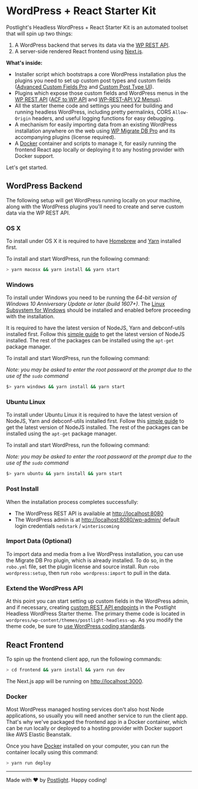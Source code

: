# WordPress + React Starter Kit

Postlight's Headless WordPress + React Starter Kit is an automated toolset that will spin up two things:

1. A WordPress backend that serves its data via the [WP REST API](https://developer.wordpress.org/rest-api/).
2. A server-side rendered React frontend using [Next.js](https://github.com/zeit/next.js/).

**What's inside:**

* Installer script which bootstraps a core WordPress installation plus the plugins you need to set up custom post types and custom fields ([Advanced Custom Fields Pro](https://www.advancedcustomfields.com/) and [Custom Post Type UI](https://wordpress.org/plugins/custom-post-type-ui/)).
* Plugins which expose those custom fields and WordPress menus in the [WP REST API](https://developer.wordpress.org/rest-api/) ([ACF to WP API](https://wordpress.org/plugins/acf-to-wp-api/) and [WP-REST-API V2 Menus](https://wordpress.org/plugins/wp-rest-api-v2-menus/)).
* All the starter theme code and settings you need for building and running headless WordPress, including pretty permalinks, CORS `Allow-Origin` headers, and useful logging functions for easy debugging.
* A mechanism for easily importing data from an existing WordPress installation anywhere on the web using [WP Migrate DB Pro](https://deliciousbrains.com/wp-migrate-db-pro/) and its accompanying plugins (license required).
* A [Docker](https://www.docker.com/) container and scripts to manage it, for easily running the frontend React app locally or deploying it to any hosting provider with Docker support.

Let's get started.

## WordPress Backend

The following setup will get WordPress running locally on your machine, along with the WordPress plugins you'll need to create and serve custom data via the WP REST API.

### OS X

To install under OS X it is required to have [Homebrew](https://brew.sh/) and [Yarn](https://yarnpkg.com/en/) installed first.

To install and start WordPress, run the following command:

```zsh
> yarn macosx && yarn install && yarn start
```

### Windows

To install under Windows you need to be running the _64-bit version of Windows 10 Anniversary Update or later (build 1607+)_. The [Linux Subsystem for Windows](https://msdn.microsoft.com/en-us/commandline/wsl/install_guide) should be installed and enabled before proceeding with the installation.

It is required to have the latest version of NodeJS, Yarn and debconf-utils installed first. Follow this [simple guide](https://nodejs.org/en/download/package-manager/#debian-and-ubuntu-based-linux-distributions) to get the latest version of NodeJS installed. The rest of the packages can be installed using the `apt-get` package manager.

To install and start WordPress, run the following command:

_Note: you may be asked to enter the root password at the prompt due to the use of the `sudo` command_

```bash
$> yarn windows && yarn install && yarn start
```

### Ubuntu Linux

To install under Ubuntu Linux it is required to have the latest version of NodeJS, Yarn and debconf-utils installed first. Follow this [simple guide](https://nodejs.org/en/download/package-manager/#debian-and-ubuntu-based-linux-distributions) to get the latest version of NodeJS installed. The rest of the packages can be installed using the `apt-get` package manager.

To install and start WordPress, run the following command:

_Note: you may be asked to enter the root password at the prompt due to the use of the `sudo` command_

```bash
$> yarn ubuntu && yarn install && yarn start
```

### Post Install

When the installation process completes successfully:

* The WordPress REST API is available at [http://localhost:8080](http://localhost:8080)
* The WordPress admin is at [http://localhost:8080/wp-admin/](http://localhost:8080/wp-admin/) default login credentials `nedstark` / `winteriscoming`

### Import Data (Optional)

To import data and media from a live WordPress installation, you can use the Migrate DB Pro plugin, which is already installed. To do so, in the `robo.yml` file, set the plugin license and source install. Run `robo wordpress:setup`, then run `robo wordpress:import` to pull in the data.

### Extend the WordPress API

At this point you can start setting up custom fields in the WordPress admin, and if necessary, creating [custom REST API endpoints](https://developer.wordpress.org/rest-api/extending-the-rest-api/adding-custom-endpoints/) in the Postlight Headless WordPress Starter theme. The primary theme code is located in `wordpress/wp-content/themes/postlight-headless-wp`. As you modify the theme code, be sure to [use WordPress coding standards](https://github.com/postlight/headless-wp-starter/blob/master/wordpress/wp-content/themes/postlight-headless-wp/README.md).

## React Frontend

To spin up the frontend client app, run the following commands:

```zsh
> cd frontend && yarn install && yarn run dev
```

The Next.js app will be running on [http://localhost:3000](http://localhost:3000).

### Docker

Most WordPress managed hosting services don't also host Node applications, so usually you will need another service to run the client app. That's why we've packaged the frontend app in a Docker container, which can be run locally or deployed to a hosting provider with Docker support like AWS Elastic Beanstalk.

Once you have [Docker](https://www.docker.com/) installed on your computer, you can run the container locally using this command:

```zsh
> yarn run deploy
```

---

Made with ❤️ by [Postlight](https://postlight.com). Happy coding!
